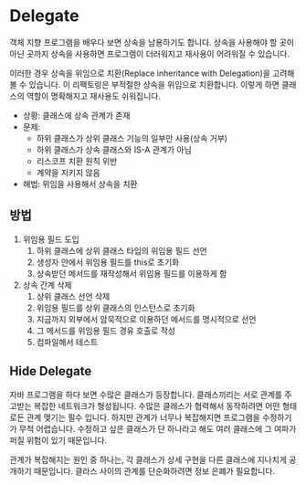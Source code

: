 # Delegate

객체 지향 프로그램을 배우다 보면 상속을 남용하기도 합니다. 
상속을 사용해야 할 곳이 아닌 곳까지 상속을 사용하면 프로그램이 더러워지고 재사용이 어려워질 수 있습니다.

이러한 경우 상속을 위임으로 치환(Replace inheritance with Delegation)을 고려해 볼 수 있습니다.
이 리팩토링은 부적절한 상속을 위임으로 치환합니다.
이렇게 하면 클래스의 역할이 명확해지고 재사용도 쉬워집니다.

- 상황: 클래스에 상속 관계가 존재
- 문제:
  - 하위 클래스가 상위 클래스 기능의 일부만 사용(상속 거부)
  - 하위 클래스가 상속 클래스와 IS-A 관계가 아님
  - 리스코프 치환 원칙 위반
  - 계약을 지키지 않음
- 해법: 위임을 사용해서 상속을 치환

## 방법

1. 위임용 필드 도입
   1. 하위 클래스에 상위 클래스 타입의 위임용 필드 선언
   2. 생성자 안에서 위임용 필드를 this로 초기화
   3. 상속받던 메서드를 재작성해서 위임용 필드를 이용하게 함
2. 상속 간계 삭제
   1. 상위 클래스 선언 삭제
   2. 위임용 필드를 상위 클래스의 인스턴스로 초기화
   3. 지금까지 외부에서 암묵적으로 이용하던 메서드를 명시적으로 선언
   4. 그 메서드를 위임용 필드 경유 호출로 작성
   5. 컴파일해서 테스트

## Hide Delegate

자바 프로그램을 하다 보면 수많은 클래스가 등장합니다. 
클래스끼리는 서로 관계를 주고받는 복잡한 네트워크가 형성됩니다.
수많은 클래스가 협력해서 동작하려면 어떤 형태로든 관계 맺기는 필수 입니다.
하지만 관계가 너무나 복잡해지면 프로그램을 수정하기가 무척 어렵습니다.
수정하고 싶은 클래스가 단 하나라고 해도 여러 클래스에 그 여파가 퍼질 위험이 있기 때문입니다.

관계가 복잡해지는 원인 중 하나는, 각 클래스가 상세 구현을 다른 클래스에 지나치게 공개하기 때문입니다.
클라스 사이의 관계를 단순화하려면 정보 은폐가 필요합니다.


